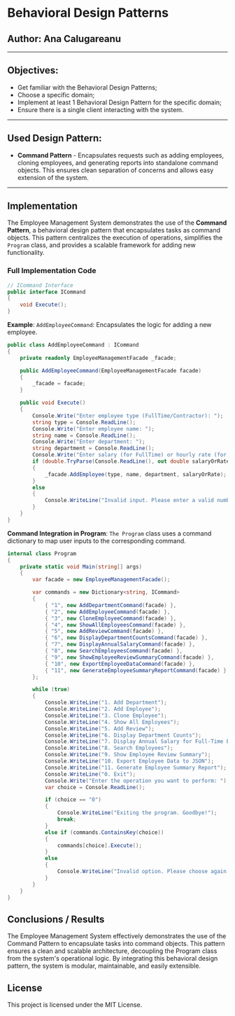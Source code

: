 # Behavioral Design Patterns

## Author: Ana Calugareanu

----

## Objectives:

* Get familiar with the Behavioral Design Patterns;
* Choose a specific domain;
* Implement at least 1 Behavioral Design Pattern for the specific domain;
* Ensure there is a single client interacting with the system.

----

## Used Design Pattern:

* **Command Pattern** - Encapsulates requests such as adding employees, cloning employees, and generating reports into standalone command objects. This ensures clean separation of concerns and allows easy extension of the system.

----

## Implementation

The Employee Management System demonstrates the use of the **Command Pattern**, a behavioral design pattern that encapsulates tasks as command objects. This pattern centralizes the execution of operations, simplifies the `Program` class, and provides a scalable framework for adding new functionality.

### Full Implementation Code

```csharp
// ICommand Interface
public interface ICommand
{
    void Execute();
}
```
**Example**: `AddEmployeeCommand`: Encapsulates the logic for adding a new employee.
```csharp
public class AddEmployeeCommand : ICommand
{
    private readonly EmployeeManagementFacade _facade;

    public AddEmployeeCommand(EmployeeManagementFacade facade)
    {
        _facade = facade;
    }

    public void Execute()
    {
        Console.Write("Enter employee type (FullTime/Contractor): ");
        string type = Console.ReadLine();
        Console.Write("Enter employee name: ");
        string name = Console.ReadLine();
        Console.Write("Enter department: ");
        string department = Console.ReadLine();
        Console.Write("Enter salary (for FullTime) or hourly rate (for Contractor): ");
        if (double.TryParse(Console.ReadLine(), out double salaryOrRate))
        {
            _facade.AddEmployee(type, name, department, salaryOrRate);
        }
        else
        {
            Console.WriteLine("Invalid input. Please enter a valid number.");
        }
    }
}
```

**Command Integration in Program**: `The Program` class uses a command dictionary to map user inputs to the corresponding command.
```csharp
internal class Program
{
    private static void Main(string[] args)
    {
        var facade = new EmployeeManagementFacade();

        var commands = new Dictionary<string, ICommand>
        {
            { "1", new AddDepartmentCommand(facade) },
            { "2", new AddEmployeeCommand(facade) },
            { "3", new CloneEmployeeCommand(facade) },
            { "4", new ShowAllEmployeesCommand(facade) },
            { "5", new AddReviewCommand(facade) },
            { "6", new DisplayDepartmentCountsCommand(facade) },
            { "7", new DisplayAnnualSalaryCommand(facade) },
            { "8", new SearchEmployeesCommand(facade) },
            { "9", new ShowEmployeeReviewSummaryCommand(facade) },
            { "10", new ExportEmployeeDataCommand(facade) },
            { "11", new GenerateEmployeeSummaryReportCommand(facade) }
        };

        while (true)
        {
            Console.WriteLine("1. Add Department");
            Console.WriteLine("2. Add Employee");
            Console.WriteLine("3. Clone Employee");
            Console.WriteLine("4. Show All Employees");
            Console.WriteLine("5. Add Review");
            Console.WriteLine("6. Display Department Counts");
            Console.WriteLine("7. Display Annual Salary for Full-Time Employee");
            Console.WriteLine("8. Search Employees");
            Console.WriteLine("9. Show Employee Review Summary");
            Console.WriteLine("10. Export Employee Data to JSON");
            Console.WriteLine("11. Generate Employee Summary Report");
            Console.WriteLine("0. Exit");
            Console.Write("Enter the operation you want to perform: ");
            var choice = Console.ReadLine();

            if (choice == "0")
            {
                Console.WriteLine("Exiting the program. Goodbye!");
                break;
            }
            else if (commands.ContainsKey(choice))
            {
                commands[choice].Execute();
            }
            else
            {
                Console.WriteLine("Invalid option. Please choose again.");
            }
        }
    }
}
```
## Conclusions / Results
The Employee Management System effectively demonstrates the use of the Command Pattern to encapsulate tasks into command objects. This pattern ensures a clean and scalable architecture, decoupling the Program class from the system's operational logic. By integrating this behavioral design pattern, the system is modular, maintainable, and easily extensible.

## License
This project is licensed under the MIT License.
